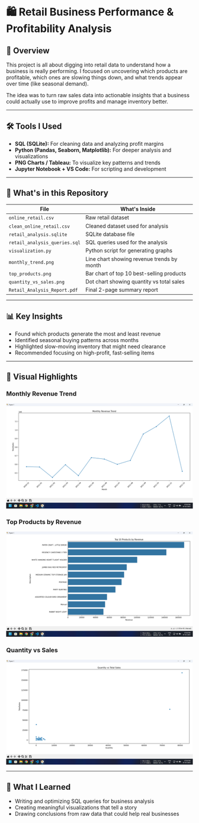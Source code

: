 # 🛍️ Retail Business Performance & Profitability Analysis

## 👋 Overview
This project is all about digging into retail data to understand how a business is really performing. I focused on uncovering which products are profitable, which ones are slowing things down, and what trends appear over time (like seasonal demand). 

The idea was to turn raw sales data into actionable insights that a business could actually use to improve profits and manage inventory better.

---

## 🛠️ Tools I Used
- **SQL (SQLite):** For cleaning data and analyzing profit margins  
- **Python (Pandas, Seaborn, Matplotlib):** For deeper analysis and visualizations  
- **PNG Charts / Tableau:** To visualize key patterns and trends  
- **Jupyter Notebook + VS Code:** For scripting and development

---

## 📂 What's in this Repository
| File                         | What's Inside                                      |
|-----------------------------|----------------------------------------------------|
| `online_retail.csv`         | Raw retail dataset                                |
| `clean_online_retail.csv`   | Cleaned dataset used for analysis                 |
| `retail_analysis.sqlite`    | SQLite database file                              |
| `retail_analysis_queries.sql` | SQL queries used for the analysis               |
| `visualization.py`          | Python script for generating graphs               |
| `monthly_trend.png`         | Line chart showing revenue trends by month        |
| `top_products.png`          | Bar chart of top 10 best-selling products         |
| `quantity_vs_sales.png`     | Dot chart showing quantity vs total sales         |
| `Retail_Analysis_Report.pdf`| Final 2-page summary report                       |

---

## 📊 Key Insights
- Found which products generate the most and least revenue  
- Identified seasonal buying patterns across months  
- Highlighted slow-moving inventory that might need clearance  
- Recommended focusing on high-profit, fast-selling items

---

## 📸 Visual Highlights

### Monthly Revenue Trend
![Monthly Revenue Trend](monthly_trend.png)

### Top Products by Revenue
![Top Products](top_products.png)

### Quantity vs Sales
![Quantity vs Sales](quantity_vs_sales.png)

---

## 🧠 What I Learned
- Writing and optimizing SQL queries for business analysis
- Creating meaningful visualizations that tell a story
- Drawing conclusions from raw data that could help real businesses
